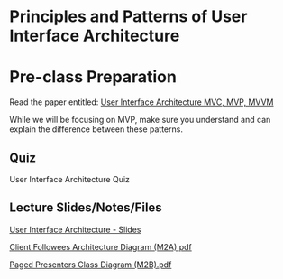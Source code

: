 # Principles and Patterns of User Interface Architecture
  
# Pre-class Preparation

Read the paper entitled: [User Interface Architecture MVC, MVP, MVVM](User-Interface-Architecture-MVC_MVP_MVVM.pdf)

While we will be focusing on MVP, make sure you understand and can explain the difference between these patterns.

## Quiz

User Interface Architecture Quiz

## Lecture Slides/Notes/Files

[User Interface Architecture - Slides](https://docs.google.com/presentation/d/1NNdkDsk8-Iwm6I4yY548MU-zJR1AfKlvuFcoMNtn1Gg/edit?usp=sharing)

[Client Followees Architecture Diagram (M2A).pdf](./Client%20Followees%20Architecture%20Diagram%20(M2A).pdf)

[Paged Presenters Class Diagram (M2B).pdf](./Paged%20Presenters%20Class%20Diagram%20(M2B).pdf)

